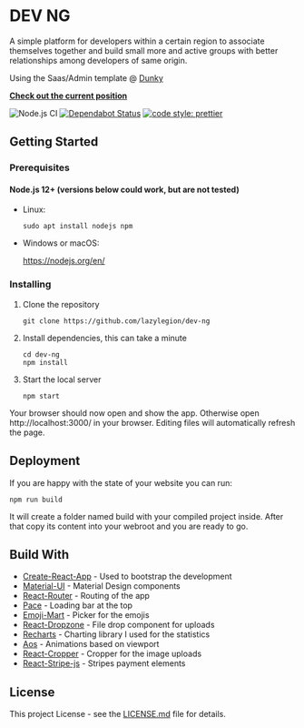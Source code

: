 # DEV NG

A simple platform for developers within a certain region to associate themselves together and build small more and active groups with better relationships among developers of same origin.

Using the Saas/Admin template @ [Dunky](https://github.com/dunky11/react-saas-template/)

[**Check out the current position**](https://dev-ng.herokuapp.com)

![Node.js CI](https://github.com/dunky11/react-saas-template/workflows/Node.js%20CI/badge.svg)
[![Dependabot Status](https://api.dependabot.com/badges/status?host=github&repo=dunky11/react-saas-template)](https://dependabot.com)
[![code style: prettier](https://img.shields.io/badge/code_style-prettier-ff69b4.svg)](https://github.com/prettier/prettier)

## Getting Started

### Prerequisites

#### Node.js 12+ (versions below could work, but are not tested)

- Linux:

  ```
  sudo apt install nodejs npm
  ```

- Windows or macOS:

  https://nodejs.org/en/

### Installing

1. Clone the repository

   ```
   git clone https://github.com/lazylegion/dev-ng
   ```

2. Install dependencies, this can take a minute

   ```
   cd dev-ng
   npm install
   ```

3. Start the local server

   ```
   npm start
   ```

Your browser should now open and show the app. Otherwise open http://localhost:3000/ in your browser. Editing files will automatically refresh the page.

## Deployment

If you are happy with the state of your website you can run:

```
npm run build
```

It will create a folder named build with your compiled project inside. After that copy its content into your webroot and you are ready to go.

## Build With

- [Create-React-App](https://github.com/facebook/create-react-app) - Used to bootstrap the development
- [Material-UI](https://github.com/mui-org/material-ui) - Material Design components
- [React-Router](https://github.com/ReactTraining/react-router) - Routing of the app
- [Pace](https://github.com/HubSpot/pace) - Loading bar at the top
- [Emoji-Mart](https://github.com/missive/emoji-mart) - Picker for the emojis
- [React-Dropzone](https://github.com/react-dropzone/react-dropzone) - File drop component for uploads
- [Recharts](https://github.com/recharts/recharts) - Charting library I used for the statistics
- [Aos](https://github.com/michalsnik/aos) - Animations based on viewport
- [React-Cropper](https://github.com/roadmanfong/react-cropper) - Cropper for the image uploads
- [React-Stripe-js](https://github.com/stripe/react-stripe-js) - Stripes payment elements

## License

This project License - see the [LICENSE.md](https://github.com/igmrrf/dev-ng/blob/master/LICENSE) file for details.
